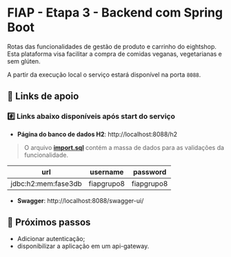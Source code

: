 # FIAP - Etapa 3 - Backend com Spring Boot

Rotas das funcionalidades de gestão de produto e carrinho do eightshop. Esta plataforma visa facilitar a compra de comidas veganas, vegetarianas e sem glúten.

A partir da execução local o serviço estará disponível na porta `8088`.



## :memo: Links de apoio
### :hash: Links abaixo disponíveis após start do serviço

* **Página do banco de dados H2**: http://localhost:8088/h2
> O arquivo **[import.sql](src/main/resources/import.sql)** contém a massa de dados para as validações da funcionalidade.

url |username | password|
--- | --- | --- |
jdbc:h2:mem:fase3db |fiapgrupo8 | fiapgrupo8|

* **Swagger**: http://localhost:8088/swagger-ui/

## :rocket: Próximos passos
* Adicionar autenticação;
* disponibilizar a aplicação em um api-gateway.